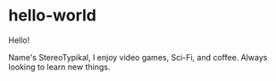 # hello-world
Hello!

Name's StereoTypikal,
I enjoy video games, Sci-Fi, and coffee.
Always looking to learn new things.
